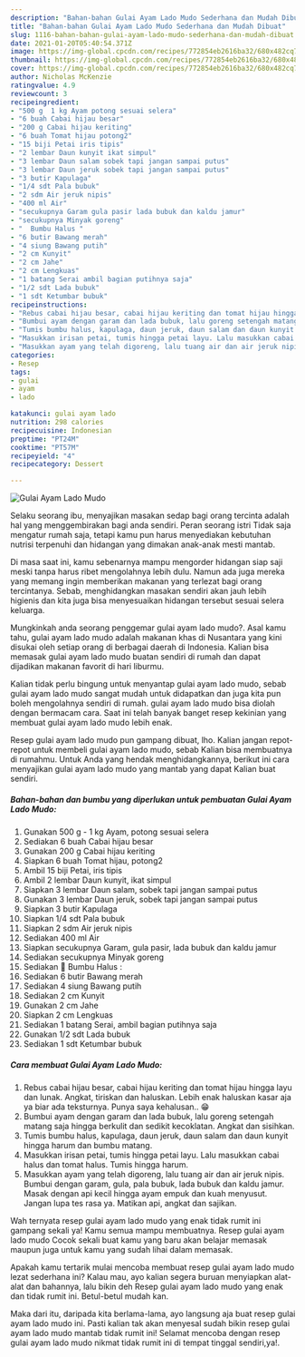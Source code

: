 ```yaml
---
description: "Bahan-bahan Gulai Ayam Lado Mudo Sederhana dan Mudah Dibuat"
title: "Bahan-bahan Gulai Ayam Lado Mudo Sederhana dan Mudah Dibuat"
slug: 1116-bahan-bahan-gulai-ayam-lado-mudo-sederhana-dan-mudah-dibuat
date: 2021-01-20T05:40:54.371Z
image: https://img-global.cpcdn.com/recipes/772854eb2616ba32/680x482cq70/gulai-ayam-lado-mudo-foto-resep-utama.jpg
thumbnail: https://img-global.cpcdn.com/recipes/772854eb2616ba32/680x482cq70/gulai-ayam-lado-mudo-foto-resep-utama.jpg
cover: https://img-global.cpcdn.com/recipes/772854eb2616ba32/680x482cq70/gulai-ayam-lado-mudo-foto-resep-utama.jpg
author: Nicholas McKenzie
ratingvalue: 4.9
reviewcount: 3
recipeingredient:
- "500 g  1 kg Ayam potong sesuai selera"
- "6 buah Cabai hijau besar"
- "200 g Cabai hijau keriting"
- "6 buah Tomat hijau potong2"
- "15 biji Petai iris tipis"
- "2 lembar Daun kunyit ikat simpul"
- "3 lembar Daun salam sobek tapi jangan sampai putus"
- "3 lembar Daun jeruk sobek tapi jangan sampai putus"
- "3 butir Kapulaga"
- "1/4 sdt Pala bubuk"
- "2 sdm Air jeruk nipis"
- "400 ml Air"
- "secukupnya Garam gula pasir lada bubuk dan kaldu jamur"
- "secukupnya Minyak goreng"
- "  Bumbu Halus "
- "6 butir Bawang merah"
- "4 siung Bawang putih"
- "2 cm Kunyit"
- "2 cm Jahe"
- "2 cm Lengkuas"
- "1 batang Serai ambil bagian putihnya saja"
- "1/2 sdt Lada bubuk"
- "1 sdt Ketumbar bubuk"
recipeinstructions:
- "Rebus cabai hijau besar, cabai hijau keriting dan tomat hijau hingga layu dan lunak. Angkat, tiriskan dan haluskan. Lebih enak haluskan kasar aja ya biar ada teksturnya. Punya saya kehalusan.. 😁"
- "Bumbui ayam dengan garam dan lada bubuk, lalu goreng setengah matang saja hingga berkulit dan sedikit kecoklatan. Angkat dan sisihkan."
- "Tumis bumbu halus, kapulaga, daun jeruk, daun salam dan daun kunyit hingga harum dan bumbu matang."
- "Masukkan irisan petai, tumis hingga petai layu. Lalu masukkan cabai halus dan tomat halus. Tumis hingga harum."
- "Masukkan ayam yang telah digoreng, lalu tuang air dan air jeruk nipis. Bumbui dengan garam, gula, pala bubuk, lada bubuk dan kaldu jamur. Masak dengan api kecil hingga ayam empuk dan kuah menyusut. Jangan lupa tes rasa ya. Matikan api, angkat dan sajikan."
categories:
- Resep
tags:
- gulai
- ayam
- lado

katakunci: gulai ayam lado 
nutrition: 298 calories
recipecuisine: Indonesian
preptime: "PT24M"
cooktime: "PT57M"
recipeyield: "4"
recipecategory: Dessert

---
```



![Gulai Ayam Lado Mudo](https://img-global.cpcdn.com/recipes/772854eb2616ba32/680x482cq70/gulai-ayam-lado-mudo-foto-resep-utama.jpg)

Selaku seorang ibu, menyajikan masakan sedap bagi orang tercinta adalah hal yang menggembirakan bagi anda sendiri. Peran seorang istri Tidak saja mengatur rumah saja, tetapi kamu pun harus menyediakan kebutuhan nutrisi terpenuhi dan hidangan yang dimakan anak-anak mesti mantab.

Di masa  saat ini, kamu sebenarnya mampu mengorder hidangan siap saji meski tanpa harus ribet mengolahnya lebih dulu. Namun ada juga mereka yang memang ingin memberikan makanan yang terlezat bagi orang tercintanya. Sebab, menghidangkan masakan sendiri akan jauh lebih higienis dan kita juga bisa menyesuaikan hidangan tersebut sesuai selera keluarga. 



Mungkinkah anda seorang penggemar gulai ayam lado mudo?. Asal kamu tahu, gulai ayam lado mudo adalah makanan khas di Nusantara yang kini disukai oleh setiap orang di berbagai daerah di Indonesia. Kalian bisa memasak gulai ayam lado mudo buatan sendiri di rumah dan dapat dijadikan makanan favorit di hari liburmu.

Kalian tidak perlu bingung untuk menyantap gulai ayam lado mudo, sebab gulai ayam lado mudo sangat mudah untuk didapatkan dan juga kita pun boleh mengolahnya sendiri di rumah. gulai ayam lado mudo bisa diolah dengan bermacam cara. Saat ini telah banyak banget resep kekinian yang membuat gulai ayam lado mudo lebih enak.

Resep gulai ayam lado mudo pun gampang dibuat, lho. Kalian jangan repot-repot untuk membeli gulai ayam lado mudo, sebab Kalian bisa membuatnya di rumahmu. Untuk Anda yang hendak menghidangkannya, berikut ini cara menyajikan gulai ayam lado mudo yang mantab yang dapat Kalian buat sendiri.

<!--inarticleads1-->

##### Bahan-bahan dan bumbu yang diperlukan untuk pembuatan Gulai Ayam Lado Mudo:

1. Gunakan 500 g - 1 kg Ayam, potong sesuai selera
1. Sediakan 6 buah Cabai hijau besar
1. Gunakan 200 g Cabai hijau keriting
1. Siapkan 6 buah Tomat hijau, potong2
1. Ambil 15 biji Petai, iris tipis
1. Ambil 2 lembar Daun kunyit, ikat simpul
1. Siapkan 3 lembar Daun salam, sobek tapi jangan sampai putus
1. Gunakan 3 lembar Daun jeruk, sobek tapi jangan sampai putus
1. Siapkan 3 butir Kapulaga
1. Siapkan 1/4 sdt Pala bubuk
1. Siapkan 2 sdm Air jeruk nipis
1. Sediakan 400 ml Air
1. Siapkan secukupnya Garam, gula pasir, lada bubuk dan kaldu jamur
1. Sediakan secukupnya Minyak goreng
1. Sediakan  🧄 Bumbu Halus :
1. Sediakan 6 butir Bawang merah
1. Sediakan 4 siung Bawang putih
1. Sediakan 2 cm Kunyit
1. Gunakan 2 cm Jahe
1. Siapkan 2 cm Lengkuas
1. Sediakan 1 batang Serai, ambil bagian putihnya saja
1. Gunakan 1/2 sdt Lada bubuk
1. Sediakan 1 sdt Ketumbar bubuk




<!--inarticleads2-->

##### Cara membuat Gulai Ayam Lado Mudo:

1. Rebus cabai hijau besar, cabai hijau keriting dan tomat hijau hingga layu dan lunak. Angkat, tiriskan dan haluskan. Lebih enak haluskan kasar aja ya biar ada teksturnya. Punya saya kehalusan.. 😁
1. Bumbui ayam dengan garam dan lada bubuk, lalu goreng setengah matang saja hingga berkulit dan sedikit kecoklatan. Angkat dan sisihkan.
1. Tumis bumbu halus, kapulaga, daun jeruk, daun salam dan daun kunyit hingga harum dan bumbu matang.
1. Masukkan irisan petai, tumis hingga petai layu. Lalu masukkan cabai halus dan tomat halus. Tumis hingga harum.
1. Masukkan ayam yang telah digoreng, lalu tuang air dan air jeruk nipis. Bumbui dengan garam, gula, pala bubuk, lada bubuk dan kaldu jamur. Masak dengan api kecil hingga ayam empuk dan kuah menyusut. Jangan lupa tes rasa ya. Matikan api, angkat dan sajikan.




Wah ternyata resep gulai ayam lado mudo yang enak tidak rumit ini gampang sekali ya! Kamu semua mampu membuatnya. Resep gulai ayam lado mudo Cocok sekali buat kamu yang baru akan belajar memasak maupun juga untuk kamu yang sudah lihai dalam memasak.

Apakah kamu tertarik mulai mencoba membuat resep gulai ayam lado mudo lezat sederhana ini? Kalau mau, ayo kalian segera buruan menyiapkan alat-alat dan bahannya, lalu bikin deh Resep gulai ayam lado mudo yang enak dan tidak rumit ini. Betul-betul mudah kan. 

Maka dari itu, daripada kita berlama-lama, ayo langsung aja buat resep gulai ayam lado mudo ini. Pasti kalian tak akan menyesal sudah bikin resep gulai ayam lado mudo mantab tidak rumit ini! Selamat mencoba dengan resep gulai ayam lado mudo nikmat tidak rumit ini di tempat tinggal sendiri,ya!.

